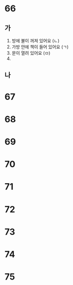 # 66
## 가
1. 방에 불이 꺼져 있어요 (ㄴ)
2. 가방 안에 책이 들어 있어요 (ㄱ)
3. 문이 열려 있어요 (ㅁ)
4. 
## 나
# 67
# 68
# 69
# 70
# 71
# 72
# 73
# 74
# 75